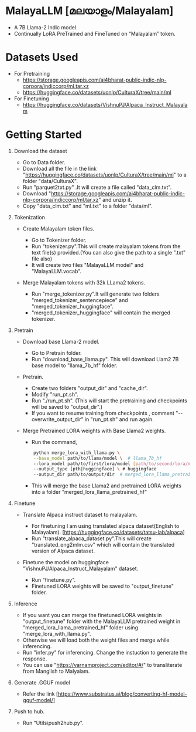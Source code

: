 # MalayaLLM [മലയാളം/Malayalam]
- A 7B Llama-2 Indic model.
- Continually LoRA PreTrained and FineTuned on “Malayalam” token.

# Datasets Used
  * For Pretraining
	* https://storage.googleapis.com/ai4bharat-public-indic-nlp-corpora/indiccorp/ml.tar.xz
 	* https://huggingface.co/datasets/uonlp/CulturaX/tree/main/ml
  * For Finetuning
  	* https://huggingface.co/datasets/VishnuPJ/Alpaca_Instruct_Malayalam 
 
# Getting Started
1) Download the dataset

	* Go to Data folder.
	* Download all the file in the link "https://huggingface.co/datasets/uonlp/CulturaX/tree/main/ml" to a folder "data/CulturaX".
    * Run "parquet2txt.py" .It will create a file called "data_clm.txt".
	* Download "https://storage.googleapis.com/ai4bharat-public-indic-nlp-corpora/indiccorp/ml.tar.xz" and unzip it.
	* Copy "data_clm.txt" and "ml.txt" to a folder "data/ml". 

2) Tokenization
	
   * Create Malayalam token files.

		* Go to Tokenizer folder.
		* Run "tokenizer.py".This will create malayalam tokens from the text file(s) provided.(You can also give the path to a single ".txt" file also)
		* It will create two files "MalayaLLM.model" and "MalayaLLM.vocab".

   * Merge Malayalam tokens with 32k LLama2 tokens.

		* Run "merge_tokenizer.py".It will generate two folders "merged_tokenizer_sentencepiece" and "merged_tokenizer_huggingface".
		* "merged_tokenizer_huggingface" will contain the merged tokenizer.

3) Pretrain

   * Download base Llama-2 model.

		* Go to Pretrain folder.
		* Run "download_base_llama.py". This will download Llam2 7B base model to "llama_7b_hf" folder.

   * Pretrain.

		* Create two folders "output_dir" and "cache_dir".
		* Modify "run_pt.sh".
		* Run "./run_pt.sh". (This will start the pretraining and checkpoints will be saved to "output_dir".) 
		* If you want to resume training from checkpoints , comment "--overwrite_output_dir" in "run_pt.sh" and run again.

   * Merge Pretrained LORA weights with Base Llama2 weights.

		* Run the command,
		```bash
			python merge_lora_with_llama.py \
    		--base_model path/to/llama/model \  # llama_7b_hf
    		--lora_model path/to/first/lora/model [path/to/second/lora/model] \ # checkpoint-22500
    		--output_type [pth|huggingface] \ # huggingface
    		--output_dir path/to/output/dir  # merged_lora_llama_pretrained_hf
        ```
    	* This will merge the base Llama2 and pretrained LORA weights into a folder "merged_lora_llama_pretrained_hf"

4) Finetune

   * Translate Alpaca instruct dataset to malayalam.

		* For finetuning I am using translated alpaca dataset(English to Malayalam). [https://huggingface.co/datasets/tatsu-lab/alpaca]
		* Run "translate_alpaca_dataset.py".This will create "translated_eng2mlm.csv" which will contain the translated version of Alpaca dataset.

   * Finetune the model on huggingface "VishnuPJ/Alpaca_Instruct_Malayalam" dataset.

		* Run "finetune.py".
		* Finetuned LORA weights will be saved to "output_finetune" folder.


5) Inference

	* If you want you can merge the finetuned LORA  weights in "output_finetune" folder with the MalayaLLM pretrained weight in "merged_lora_llama_pretrained_hf" folder using "merge_lora_with_llama.py".
	* Otherwise we will load both the weight files and merge while inferencing.
	* Run "infer.py" for inferencing. Change the instuction to generate the response.
	* You can use "https://varnamproject.com/editor/#/" to transliterate from Manglish to Malyalam.


6) Generate .GGUF model

	* Refer the link [https://www.substratus.ai/blog/converting-hf-model-gguf-model/]

7) Push to hub.

	* Run "Utils\push2hub.py".
